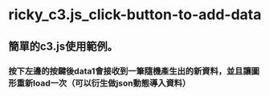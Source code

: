 # ricky_c3.js_click-button-to-add-data

## 簡單的c3.js使用範例。

### 按下左邊的按鍵後data1會接收到一筆隨機產生出的新資料，並且讓圖形重新load一次（可以衍生做json動態導入資料）
